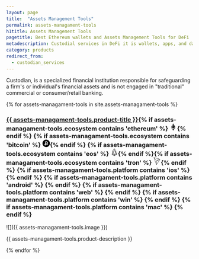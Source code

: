 ```yaml
---
layout: page
title:  "Assets Management Tools"
permalink: assets-managament-tools
h1title: Assets Management Tools
pagetitle: Best Ethereum wallets and Assets Management Tools for DeFi    
metadescription: Custodial services in DeFi it is wallets, apps, and dashboards for managing your cryptocurrencies and assets.
category: products
redirect_from:
  - custodian_services
---
```

Custodian, is a specialized financial institution responsible for safeguarding a firm's or individual's financial assets and is not engaged in "traditional" commercial or consumer/retail banking.

{% for assets-managament-tools in site.assets-managament-tools %}
### <a href="{{ assets-managament-tools.product-url }}?ref=defiprime.com">{{ assets-managament-tools.product-title }}</a>{% if assets-managament-tools.ecosystem contains 'ethereum' %} ![](images/ether.png "Built on Ethereum or related to Ethereum ecosystem"){% endif %} {% if assets-managament-tools.ecosystem contains 'bitcoin' %} ![](/images/btc.png "Using Bitcoin ecosystem"){% endif %} {% if assets-managament-tools.ecosystem contains 'eos' %} ![](/images/eos.png "Built on EOS or related to EOS ecosystem"){% endif %}{% if assets-managament-tools.ecosystem contains 'tron' %} ![](/images/tron.png "Built on Tron or related to Tron ecosystem"){% endif %} {% if  assets-managament-tools.platform contains 'ios' %}    <i class="fab fa-app-store-ios" title="Mobile wallet for iOS"></i> {% endif %}  {% if  assets-managament-tools.platform contains 'android' %}    <i class="fab fa-android" title="Mobile wallet for Android"></i> {% endif %} {% if  assets-managament-tools.platform contains 'web' %}    <i class="fab fa-chrome" title="Browser based wallet"></i> {% endif %} {% if  assets-managament-tools.platform contains 'win' %}    <i class="fab fa-windows" title="Desktop wallet for windows"></i> {% endif %} {% if  assets-managament-tools.platform contains 'mac' %}    <i class="fab fa-apple" title="Desktop wallet for osx"></i> {% endif %}

![]({{ assets-managament-tools.image }})

{{ assets-managament-tools.product-description }}

{% endfor %}
